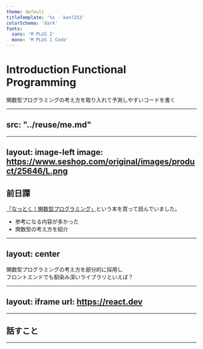```yaml
---
theme: default
titleTemplate: '%s - ken7253'
colorSchema: 'dark'
fonts:
  sans: 'M PLUS 2'
  mono: 'M PLUS 1 Code'
---
```

# Introduction Functional Programming
関数型プログラミングの考え方を取り入れて予測しやすいコードを書く

---
src: "../reuse/me.md"
---

---
layout: image-left
image: https://www.seshop.com/original/images/product/25646/L.png
---

## 前日譚

[「なっとく！関数型プログラミング」](https://www.shoeisha.co.jp/book/detail/9784798179803)という本を買って読んでいました。

- 参考になる内容が多かった
- 関数型の考え方を紹介

---
layout: center
---

関数型プログラミングの考え方を部分的に採用し  
フロントエンドでも馴染み深いライブラリといえば？

---
layout: iframe
url: https://react.dev
---

---

## 話すこと

---
